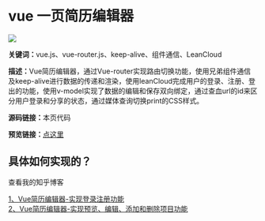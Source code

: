 <h1>vue 一页简历编辑器</h1>

<img src="https://i.loli.net/2018/06/30/5b37848d72437.png" >

<p><strong>关键词：</strong>vue.js、vue-router.js、keep-alive、组件通信、LeanCloud</p>
<p><strong>描述：</strong>Vue简历编辑器，通过Vue-router实现路由切换功能，使用兄弟组件通信及keep-alive进行数据的传递和渲染，使用leanCloud完成用户的登录、注册、登出的功能，使用v-model实现了数据的编辑和保存双向绑定，通过查血url的id来区分用户登录和分享的状态，通过媒体查询切换print的CSS样式。</p>

<p><strong>源码链接：</strong>本页代码</p>
<p><strong>预览链接：</strong><a href="https://yuyunzhi.github.io/Vue-resume-2018-06/src/index.html">点这里</a></p>

<h2>具体如何实现的？</h2>
<p>查看我的知乎博客</p>
<a href="https://zhuanlan.zhihu.com/p/38194550">1、Vue简历编辑器-实现登录注册功能</a>
<br>
<a href="https://zhuanlan.zhihu.com/p/38302712">2、Vue简历编辑器-实现预览、编辑、添加和删除项目功能</a>
